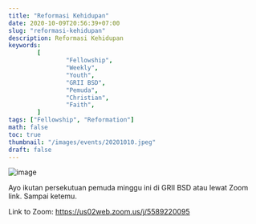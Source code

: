 ```yaml
---
title: "Reformasi Kehidupan"
date: 2020-10-09T20:56:39+07:00
slug: "reformasi-kehidupan"
description: Reformasi Kehidupan
keywords:
        [
                "Fellowship",
                "Weekly",
                "Youth",
                "GRII BSD",
                "Pemuda",
                "Christian",
                "Faith",
        ]
tags: ["Fellowship", "Reformation"]
math: false
toc: true
thumbnail: "/images/events/20201010.jpeg"
draft: false
---
```


![image](/images/events/20201010.jpeg)

Ayo ikutan persekutuan pemuda minggu ini di GRII BSD atau lewat Zoom link. Sampai ketemu.

Link to Zoom: https://us02web.zoom.us/j/5589220095
